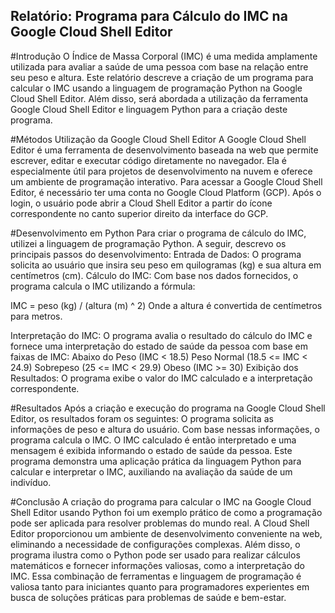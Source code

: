 ## Relatório: Programa para Cálculo do IMC na Google Cloud Shell Editor

#Introdução
O Índice de Massa Corporal (IMC) é uma medida amplamente utilizada para avaliar a saúde de uma pessoa com base na relação entre seu peso e altura. Este relatório descreve a criação de um programa para calcular o IMC usando a linguagem de programação Python na Google Cloud Shell Editor. Além disso, será abordada a utilização da ferramenta Google Cloud Shell Editor e linguagem Python para a criação deste programa.

#Métodos
Utilização da Google Cloud Shell Editor
A Google Cloud Shell Editor é uma ferramenta de desenvolvimento baseada na web que permite escrever, editar e executar código diretamente no navegador. Ela é especialmente útil para projetos de desenvolvimento na nuvem e oferece um ambiente de programação interativo.
Para acessar a Google Cloud Shell Editor, é necessário ter uma conta no Google Cloud Platform (GCP). Após o login, o usuário pode abrir a Cloud Shell Editor a partir do ícone correspondente no canto superior direito da interface do GCP.

#Desenvolvimento em Python
Para criar o programa de cálculo do IMC, utilizei a linguagem de programação Python. A seguir, descrevo os principais passos do desenvolvimento:
Entrada de Dados: O programa solicita ao usuário que insira seu peso em quilogramas (kg) e sua altura em centímetros (cm).
Cálculo do IMC: Com base nos dados fornecidos, o programa calcula o IMC utilizando a fórmula:

IMC = peso (kg) / (altura (m) ^ 2)
Onde a altura é convertida de centímetros para metros.

Interpretação do IMC: O programa avalia o resultado do cálculo do IMC e fornece uma interpretação do estado de saúde da pessoa com base em faixas de IMC:
Abaixo do Peso (IMC < 18.5)
Peso Normal (18.5 <= IMC < 24.9)
Sobrepeso (25 <= IMC < 29.9)
Obeso (IMC >= 30)
Exibição dos Resultados: O programa exibe o valor do IMC calculado e a interpretação correspondente.

#Resultados
Após a criação e execução do programa na Google Cloud Shell Editor, os resultados foram os seguintes:
O programa solicita as informações de peso e altura do usuário.
Com base nessas informações, o programa calcula o IMC.
O IMC calculado é então interpretado e uma mensagem é exibida informando o estado de saúde da pessoa.
Este programa demonstra uma aplicação prática da linguagem Python para calcular e interpretar o IMC, auxiliando na avaliação da saúde de um indivíduo.

#Conclusão
A criação do programa para calcular o IMC na Google Cloud Shell Editor usando Python foi um exemplo prático de como a programação pode ser aplicada para resolver problemas do mundo real. A Cloud Shell Editor proporcionou um ambiente de desenvolvimento conveniente na web, eliminando a necessidade de configurações complexas.
Além disso, o programa ilustra como o Python pode ser usado para realizar cálculos matemáticos e fornecer informações valiosas, como a interpretação do IMC. Essa combinação de ferramentas e linguagem de programação é valiosa tanto para iniciantes quanto para programadores experientes em busca de soluções práticas para problemas de saúde e bem-estar.
